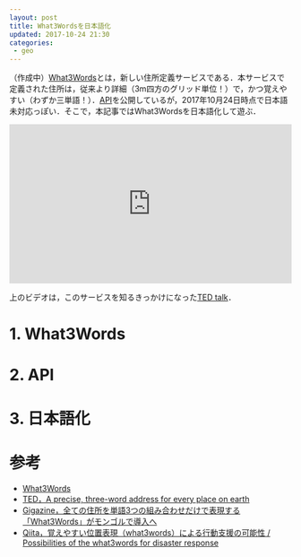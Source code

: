 ```yaml
---
layout: post
title: What3Wordsを日本語化
updated: 2017-10-24 21:30
categories:
 - geo
---
```


（作成中）[What3Words](https://what3words.com/)とは，新しい住所定義サービスである．本サービスで定義された住所は，従来より詳細（3m四方のグリッド単位！）で，かつ覚えやすい（わずか三単語！）．[API](https://docs.what3words.com/api/v2/)を公開しているが，2017年10月24日時点で日本語未対応っぽい．そこで，本記事ではWhat3Wordsを日本語化して遊ぶ．

<div style="max-width:854px"><div style="position:relative;height:0;padding-bottom:56.25%"><iframe src="https://embed.ted.com/talks/chris_sheldrick_a_precise_three_word_address_for_every_place_on_earth" width="854" height="480" style="position:absolute;left:0;top:0;width:100%;height:100%" frameborder="0" scrolling="no" allowfullscreen></iframe></div></div>

上のビデオは，このサービスを知るきっかけになった[TED talk](https://www.ted.com/talks/chris_sheldrick_a_precise_three_word_address_for_every_place_on_earth?utm_campaign=tedspread--a&utm_medium=referral&utm_source=tedcomshare)．

# 1. What3Words

# 2. API

# 3. 日本語化

# 参考

* [What3Words](https://what3words.com/)
* [TED，A precise, three-word address for every place on earth](https://www.ted.com/talks/chris_sheldrick_a_precise_three_word_address_for_every_place_on_earth?utm_campaign=tedspread--a&utm_medium=referral&utm_source=tedcomshare)
* [Gigazine，全ての住所を単語3つの組み合わせだけで表現する「What3Words」がモンゴルで導入へ](http://gigazine.net/news/20160626-mongolia-three-word-address)
* [Qiita，覚えやすい位置表現（what3words）による行動支援の可能性 / Possibilities of the what3words for disaster response](https://qiita.com/hfu/items/895141107aa4eb693f66)
